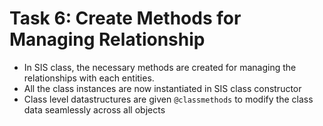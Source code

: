 # Task 6: Create Methods for Managing Relationship

- In SIS class, the necessary methods are created for managing the relationships with each entities. 
- All the class instances are now instantiated in SIS class constructor
- Class level datastructures are given `@classmethods` to modify the class data seamlessly across all objects
